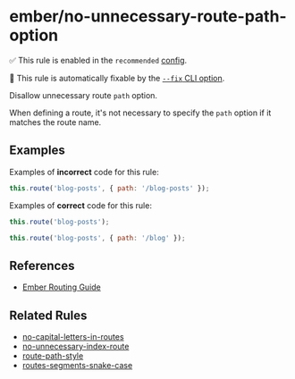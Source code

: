 # ember/no-unnecessary-route-path-option

✅ This rule is enabled in the `recommended` [config](https://github.com/ember-cli/eslint-plugin-ember#-configurations).

🔧 This rule is automatically fixable by the [`--fix` CLI option](https://eslint.org/docs/latest/user-guide/command-line-interface#--fix).

<!-- end auto-generated rule header -->

Disallow unnecessary route `path` option.

When defining a route, it's not necessary to specify the `path` option if it matches the route name.

## Examples

Examples of **incorrect** code for this rule:

```js
this.route('blog-posts', { path: '/blog-posts' });
```

Examples of **correct** code for this rule:

```js
this.route('blog-posts');
```

```js
this.route('blog-posts', { path: '/blog' });
```

## References

- [Ember Routing Guide](https://guides.emberjs.com/release/routing/)

## Related Rules

- [no-capital-letters-in-routes](no-capital-letters-in-routes.md)
- [no-unnecessary-index-route](no-unnecessary-index-route.md)
- [route-path-style](route-path-style.md)
- [routes-segments-snake-case](routes-segments-snake-case.md)

